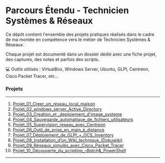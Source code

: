 # Parcours Étendu - Technicien Systèmes & Réseaux

Ce dépôt contient l'ensemble des projets pratiques réalisés dans le cadre de ma montée en compétence vers le métier de Technicien Systèmes & Réseaux.

Chaque projet est documenté dans un dossier dédié avec une fiche projet, des captures, des notes et parfois des scripts.

💻 Outils utilisés : VirtualBox, Windows Server, Ubuntu, GLPI, Centreon, Cisco Packet Tracer, etc...

### Projets
***

1. [Projet_01_Creer_un_réseau_local_maison](projets/Projet_01_Creer_un_r%C3%A9seau_local_maison/README.md)
2. [Projet_02_windows_server_Active_Directory](projets/Projet_02_windows_server_Active_Directory/README.md)
3. [Projet_03_Creation_et _deploiement_d'image_systeme](projets/Projet_03_Creation_et%20_deploiement_d%27image_systeme/README.md)
4. [Projet_04_Sauvegarde_automatique_de_fichiers_utilisateurs](projets/Projet_04_Sauvegarde_automatique_de_fichiers_utilisateurs/README.md)
5. [Projet_05_Supervision_reseau_avec_Centreon](projets/Projet_05_Supervision_reseau_avec_Centreon/README.md)
6. [Projet_06_Outil_de_prise_en_main_à_distance](projets/Projet_06_Outil_de_prise_en_main_%C3%A0_distance/README.md)
7. [Projet_07_Déploiement_de_GLPI_+_OCS_Inventory](projets/Projet_07_D%C3%A9ploiement_de_GLPI_%2B_OCS_Inventory/README.md)
8. [Projet_08_Installation_d’un_Wiki_technique_(Dokuwiki)](projets/Projet_08_Installation_d%E2%80%99un_Wiki_technique_%28Dokuwiki%29/README.md)
9. [Projet_09_Réseaux_simulés_avec_Cisco_Packet_Tracer](projets/Projet_09_R%C3%A9seaux_simul%C3%A9s_avec_Cisco_Packet_Tracer/README.md)
10. [Projet_10_Découverte_du_scripting_–_Batch_&_PowerShell](projets/Projet_10_D%C3%A9couverte_du_scripting_%E2%80%93_Batch_%26_PowerShell/README.md)

***